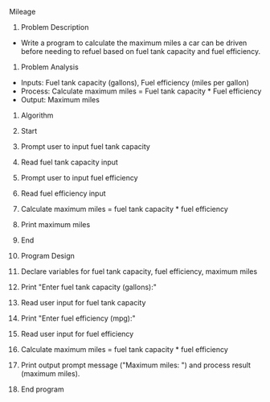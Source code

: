 ﻿Mileage

1. Problem Description
- Write a program to calculate the maximum miles a car can be driven before needing to refuel based on fuel tank capacity and fuel efficiency.

1. Problem Analysis
- Inputs: Fuel tank capacity (gallons), Fuel efficiency (miles per gallon)
- Process: Calculate maximum miles = Fuel tank capacity \* Fuel efficiency
- Output: Maximum miles

1. Algorithm
1. Start
1. Prompt user to input fuel tank capacity
1. Read fuel tank capacity input
1. Prompt user to input fuel efficiency
1. Read fuel efficiency input
1. Calculate maximum miles = fuel tank capacity \* fuel efficiency
1. Print maximum miles
1. End

1. Program Design
1. Declare variables for fuel tank capacity, fuel efficiency, maximum miles
1. Print "Enter fuel tank capacity (gallons):"
1. Read user input for fuel tank capacity
1. Print "Enter fuel efficiency (mpg):"
1. Read user input for fuel efficiency
1. Calculate maximum miles = fuel tank capacity \* fuel efficiency
1. Print output prompt message ("Maximum miles: ") and process result (maximum miles).
1. End program

